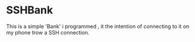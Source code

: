 # SSHBank

This is a simple 'Bank' i programmed , it the intention of connecting to it on my phone trow a SSH connection.
